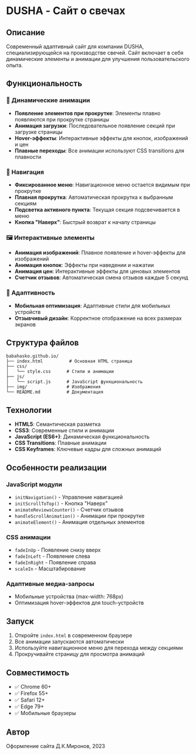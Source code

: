 # DUSHA - Сайт о свечах

## Описание
Современный адаптивный сайт для компании DUSHA, специализирующейся на производстве свечей. Сайт включает в себя динамические элементы и анимации для улучшения пользовательского опыта.

## Функциональность

### 🎨 Динамические анимации
- **Появление элементов при прокрутке**: Элементы плавно появляются при прокрутке страницы
- **Анимация загрузки**: Последовательное появление секций при загрузке страницы
- **Hover-эффекты**: Интерактивные эффекты для кнопок, изображений и цен
- **Плавные переходы**: Все анимации используют CSS transitions для плавности

### 🧭 Навигация
- **Фиксированное меню**: Навигационное меню остается видимым при прокрутке
- **Плавная прокрутка**: Автоматическая прокрутка к выбранным секциям
- **Подсветка активного пункта**: Текущая секция подсвечивается в меню
- **Кнопка "Наверх"**: Быстрый возврат к началу страницы

### 🖼️ Интерактивные элементы
- **Анимация изображений**: Плавное появление и hover-эффекты для изображений
- **Анимация кнопок**: Эффекты при наведении и нажатии
- **Анимация цен**: Интерактивные эффекты для ценовых элементов
- **Счетчик отзывов**: Автоматическая смена отзывов каждые 5 секунд

### 📱 Адаптивность
- **Мобильная оптимизация**: Адаптивные стили для мобильных устройств
- **Отзывчивый дизайн**: Корректное отображение на всех размерах экранов

## Структура файлов

```
babahasko.github.io/
├── index.html          # Основная HTML страница
├── css/
│   └── style.css      # Стили и анимации
├── js/
│   └── script.js      # JavaScript функциональность
├── img/               # Изображения
└── README.md          # Документация
```

## Технологии

- **HTML5**: Семантическая разметка
- **CSS3**: Современные стили и анимации
- **JavaScript (ES6+)**: Динамическая функциональность
- **CSS Transitions**: Плавные анимации
- **CSS Keyframes**: Ключевые кадры для сложных анимаций

## Особенности реализации

### JavaScript модули
- `initNavigation()` - Управление навигацией
- `initScrollToTop()` - Кнопка "Наверх"
- `animateReviewsCounter()` - Счетчик отзывов
- `handleScrollAnimation()` - Анимации при прокрутке
- `animateElement()` - Анимация отдельных элементов

### CSS анимации
- `fadeInUp` - Появление снизу вверх
- `fadeInLeft` - Появление слева
- `fadeInRight` - Появление справа
- `scaleIn` - Масштабирование

### Адаптивные медиа-запросы
- Мобильные устройства (max-width: 768px)
- Оптимизация hover-эффектов для touch-устройств

## Запуск

1. Откройте `index.html` в современном браузере
2. Все анимации запускаются автоматически
3. Используйте навигационное меню для перехода между секциями
4. Прокручивайте страницу для просмотра анимаций

## Совместимость

- ✅ Chrome 60+
- ✅ Firefox 55+
- ✅ Safari 12+
- ✅ Edge 79+
- ✅ Мобильные браузеры

## Автор

Оформление сайта Д.К.Миронов, 2023
